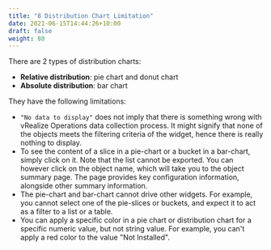 ```yaml
---
title: "8 Distribution Chart Limitation"
date: 2021-06-15T14:44:26+10:00
draft: false
weight: 80
---
```


There are 2 types of distribution charts: 
- **Relative distribution**: pie chart and donut chart
- **Absolute distribution**: bar chart

They have the following limitations:
- `"No data to display"` does not imply that there is something wrong with vRealize Operations data collection process. It might signify that none of the objects meets the filtering criteria of the widget, hence there is really nothing to display. 
- To see the content of a slice in a pie-chart or a bucket in a bar-chart, simply click on it. Note that the list cannot be exported. You can however click on the object name, which will take you to the object summary page. The page provides key configuration information, alongside other summary information.
- The pie-chart and bar-chart cannot drive other widgets. For example, you cannot select one of the pie-slices or buckets, and expect it to act as a filter to a list or a table.
- You can apply a specific color in a pie chart or distribution chart for a specific numeric value, but not string value. For example, you can't apply a red color to the value "Not Installed".
